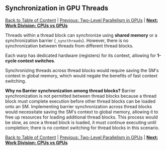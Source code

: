 ## Synchronization in GPU Threads
[Back to Table of Content](../../Readme.md) | [Previous: Two-Level Parallelism in GPUs](6.two_level_parallelism.md) | **[Next: Work Division: CPUs vs GPUs](8.work_division.md)**

Threads within a thread block can synchronize using **shared memory** or a synchronization barrier (`_syncthreads`). However, there is no synchronization between threads from different thread blocks.

Each warp has dedicated hardware (registers) for its context, allowing for **1-cycle context switches**. 

Synchronizing threads across thread blocks would require saving the SM's context in global memory, which would negate the benefits of fast context switching.

**Why no Barrier synchronization among thread blocks?**
Barrier synchronization is not permitted between thread blocks because a thread block must complete execution before other thread blocks can be loaded onto an SM. Implementing barrier synchronization across thread blocks would necessitate saving the SM's context to global memory, allowing it to free up resources for loading additional thread blocks. This process would be slow, as once a thread block is loaded, it must continue executing until completion; there is no context switching for thread blocks in this scenario.

[Back to Table of Content](../../Readme.md) | [Previous: Two-Level Parallelism in GPUs](6.two_level_parallelism.md) | **[Next: Work Division: CPUs vs GPUs](8.work_division.md)**